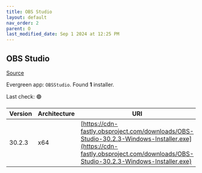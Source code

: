 ```yaml
---
title: OBS Studio
layout: default
nav_order: 2
parent: O
last_modified_date: Sep 1 2024 at 12:25 PM
---
```


## OBS Studio

[Source](https://obsproject.com/)

Evergreen app: `OBSStudio`. Found **1** installer.

Last check: 🟢

| Version | Architecture | URI                                                                                                                                                                        |
| ------- | ------------ | -------------------------------------------------------------------------------------------------------------------------------------------------------------------------- |
| 30.2.3  | x64          | [https://cdn-fastly.obsproject.com/downloads/OBS-Studio-30.2.3-Windows-Installer.exe](https://cdn-fastly.obsproject.com/downloads/OBS-Studio-30.2.3-Windows-Installer.exe) |
